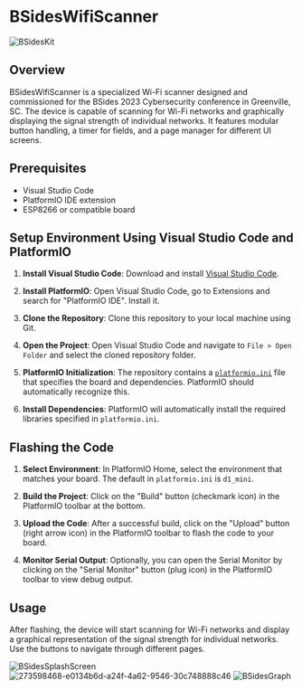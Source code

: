 # BSidesWifiScanner

![BSidesKit](https://github.com/circuitboardmedics/BSidesWifiScanner/assets/5779011/e2b1d360-d259-46aa-b84c-78f1aae5670e)


## Overview
BSidesWifiScanner is a specialized Wi-Fi scanner designed and commissioned for the BSides 2023 Cybersecurity conference in Greenville, SC. The device is capable of scanning for Wi-Fi networks and graphically displaying the signal strength of individual networks. It features modular button handling, a timer for fields, and a page manager for different UI screens.

## Prerequisites
- Visual Studio Code
- PlatformIO IDE extension
- ESP8266 or compatible board

## Setup Environment Using Visual Studio Code and PlatformIO

1. **Install Visual Studio Code**: Download and install [Visual Studio Code](https://code.visualstudio.com/).

2. **Install PlatformIO**: Open Visual Studio Code, go to Extensions and search for "PlatformIO IDE". Install it.

3. **Clone the Repository**: Clone this repository to your local machine using Git.

4. **Open the Project**: Open Visual Studio Code and navigate to `File > Open Folder` and select the cloned repository folder.

5. **PlatformIO Initialization**: The repository contains a [`platformio.ini`](https://github.com/circuitboardmedics/BSidesWifiScanner/blob/main/platformio.ini) file that specifies the board and dependencies. PlatformIO should automatically recognize this.

6. **Install Dependencies**: PlatformIO will automatically install the required libraries specified in `platformio.ini`.

## Flashing the Code

1. **Select Environment**: In PlatformIO Home, select the environment that matches your board. The default in `platformio.ini` is `d1_mini`.

2. **Build the Project**: Click on the "Build" button (checkmark icon) in the PlatformIO toolbar at the bottom.

3. **Upload the Code**: After a successful build, click on the "Upload" button (right arrow icon) in the PlatformIO toolbar to flash the code to your board.

4. **Monitor Serial Output**: Optionally, you can open the Serial Monitor by clicking on the "Serial Monitor" button (plug icon) in the PlatformIO toolbar to view debug output.

## Usage
After flashing, the device will start scanning for Wi-Fi networks and display a graphical representation of the signal strength for individual networks. Use the buttons to navigate through different pages.

![BSidesSplashScreen](https://github.com/circuitboardmedics/BSidesWifiScanner/assets/5779011/af4b3a4e-02b9-40b3-b173-609eae94fc86)
![273598468-e0134b6d-a24f-4a62-9546-30c748888c46](https://github.com/bill202310/BSidesWifiScanner/assets/148511781/9776efd1-360b-4c67-9da0-cde944191e65)
![BSidesGraph](https://github.com/circuitboardmedics/BSidesWifiScanner/assets/5779011/b9c0b4c6-5811-4503-af9f-f0507ae3750a)

